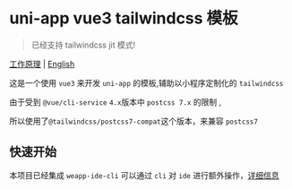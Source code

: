 # uni-app vue3 tailwindcss 模板
<!-- 
`webpack4` 版本的 `vue3` 模板已被废弃，请移步 `vite` 版本的 `vue3` 模板:

[uni-app-vite-vue3-tailwind-vscode-template](https://github.com/sonofmagic/uni-app-vite-vue3-tailwind-vscode-template) -->

> 已经支持 tailwindcss jit 模式!

[工作原理](./PRINCIPLE.md) | [English](./README_en.md)

这是一个使用 `vue3` 来开发 `uni-app` 的模板,辅助以小程序定制化的 `tailwindcss`

由于受到 `@vue/cli-service` `4.x`版本中 `postcss 7.x` 的限制 ,

所以使用了`@tailwindcss/postcss7-compat`这个版本，来兼容 `postcss7`

## 快速开始

本项目已经集成 `weapp-ide-cli` 可以通过 `cli` 对 `ide` 进行额外操作，[详细信息](https://www.npmjs.com/package/weapp-ide-cli)
